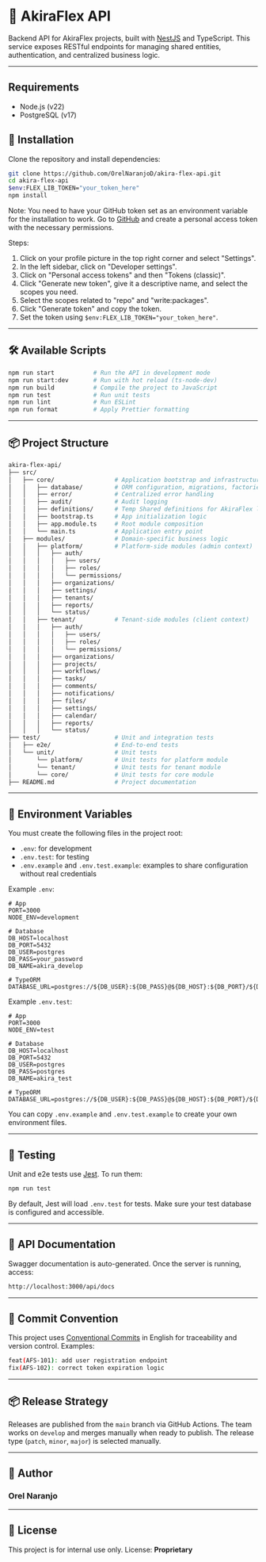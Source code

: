 # 🧩 AkiraFlex API

Backend API for AkiraFlex projects, built with [NestJS](https://nestjs.com/) and TypeScript. This
service exposes RESTful endpoints for managing shared entities, authentication, and centralized
business logic.

---

## Requirements

- Node.js (v22)
- PostgreSQL (v17)

## 🚀 Installation

Clone the repository and install dependencies:

```bash
git clone https://github.com/OrelNaranjoD/akira-flex-api.git
cd akira-flex-api
$env:FLEX_LIB_TOKEN="your_token_here"
npm install
```

Note: You need to have your GitHub token set as an environment variable for the installation to
work. Go to [GitHub](https://github.com) and create a personal access token with the necessary
permissions.

Steps:

1. Click on your profile picture in the top right corner and select "Settings".
2. In the left sidebar, click on "Developer settings".
3. Click on "Personal access tokens" and then "Tokens (classic)".
4. Click "Generate new token", give it a descriptive name, and select the scopes you need.
5. Select the scopes related to "repo" and "write:packages".
6. Click "Generate token" and copy the token.
7. Set the token using `$env:FLEX_LIB_TOKEN="your_token_here"`.

---

## 🛠️ Available Scripts

```bash
npm run start           # Run the API in development mode
npm run start:dev       # Run with hot reload (ts-node-dev)
npm run build           # Compile the project to JavaScript
npm run test            # Run unit tests
npm run lint            # Run ESLint
npm run format          # Apply Prettier formatting
```

---

## 📦 Project Structure

```bash
akira-flex-api/
├── src/
│   ├── core/                 # Application bootstrap and infrastructure
│   │   ├── database/         # ORM configuration, migrations, factories
│   │   ├── error/            # Centralized error handling
│   │   ├── audit/            # Audit logging
│   │   ├── definitions/      # Temp Shared definitions for AkiraFlex lib
│   │   ├── bootstrap.ts      # App initialization logic
│   │   ├── app.module.ts     # Root module composition
│   │   └── main.ts           # Application entry point
│   ├── modules/              # Domain-specific business logic
│   │   ├── platform/         # Platform-side modules (admin context)
│   │   │   ├── auth/
│   │   │   │   ├── users/
│   │   │   │   ├── roles/
│   │   │   │   └── permissions/
│   │   │   ├── organizations/
│   │   │   ├── settings/
│   │   │   ├── tenants/
│   │   │   ├── reports/
│   │   │   └── status/
│   │   ├── tenant/           # Tenant-side modules (client context)
│   │   │   ├── auth/
│   │   │   │   ├── users/
│   │   │   │   ├── roles/
│   │   │   │   └── permissions/
│   │   │   ├── organizations/
│   │   │   ├── projects/
│   │   │   ├── workflows/
│   │   │   ├── tasks/
│   │   │   ├── comments/
│   │   │   ├── notifications/
│   │   │   ├── files/
│   │   │   ├── settings/
│   │   │   ├── calendar/
│   │   │   ├── reports/
│   │   │   └── status/
├── test/                     # Unit and integration tests
│   ├── e2e/                  # End-to-end tests
│   └── unit/                 # Unit tests
│       └── platform/         # Unit tests for platform module
│       └── tenant/           # Unit tests for tenant module
│       └── core/             # Unit tests for core module
├── README.md                 # Project documentation
```

---

## 🔐 Environment Variables

You must create the following files in the project root:

- `.env`: for development
- `.env.test`: for testing
- `.env.example` and `.env.test.example`: examples to share configuration without real credentials

Example `.env`:

```env
# App
PORT=3000
NODE_ENV=development

# Database
DB_HOST=localhost
DB_PORT=5432
DB_USER=postgres
DB_PASS=your_password
DB_NAME=akira_develop

# TypeORM
DATABASE_URL=postgres://${DB_USER}:${DB_PASS}@${DB_HOST}:${DB_PORT}/${DB_NAME}
```

Example `.env.test`:

```env
# App
PORT=3000
NODE_ENV=test

# Database
DB_HOST=localhost
DB_PORT=5432
DB_USER=postgres
DB_PASS=postgres
DB_NAME=akira_test

# TypeORM
DATABASE_URL=postgres://${DB_USER}:${DB_PASS}@${DB_HOST}:${DB_PORT}/${DB_NAME}
```

You can copy `.env.example` and `.env.test.example` to create your own environment files.

---

## 🧪 Testing

Unit and e2e tests use [Jest](https://jestjs.io/). To run them:

```bash
npm run test
```

By default, Jest will load `.env.test` for tests. Make sure your test database is configured and
accessible.

---

## 📘 API Documentation

Swagger documentation is auto-generated. Once the server is running, access:

```bash
http://localhost:3000/api/docs
```

---

## 🧭 Commit Convention

This project uses [Conventional Commits](https://www.conventionalcommits.org/) in English for
traceability and version control. Examples:

```bash
feat(AFS-101): add user registration endpoint
fix(AFS-102): correct token expiration logic
```

---

## 📦 Release Strategy

Releases are published from the `main` branch via GitHub Actions. The team works on `develop` and
merges manually when ready to publish. The release type (`patch`, `minor`, `major`) is selected
manually.

---

## 👤 Author

### Orel Naranjo

---

## 📄 License

This project is for internal use only. License: **Proprietary**
